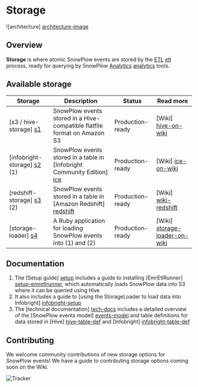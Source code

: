 # Storage

![architecture] [architecture-image]

## Overview

**Storage** is where atomic SnowPlow events are stored by the [ETL] [etl] process, ready for querying by SnowPlow [Analytics] [analytics] tools.

## Available storage

| Storage                       | Description                                                               | Status           | Read more                    |
|-------------------------------|---------------------------------------------------------------------------|------------------|------------------------------|
| [s3 / hive-storage] [s1]      | SnowPlow events stored in a Hive-compatible flatfile format on Amazon S3  | Production-ready | [Wiki] [hive-on-wiki]        |
| [infobright-storage] [s2] (1) | SnowPlow events stored in a table in [Infobright Community Edition] [ice] | Production-ready | [Wiki] [ice-on-wiki]         |  
| [redshift-storage] [s3] (2)   | SnowPlow events stored in a table in [Amazon Redshift] [redshift]         | Production-ready | [Wiki] [wiki-redshift]       |  
| [storage-loader] [s4]         | A Ruby application for loading SnowPlow events into (1) and (2)           | Production-ready | [Wiki] [storage-loader-on-wiki] |  

## Documentation

1. The [Setup guide] [setup] includes a guide to installing [EmrEtlRunner] [setup-emretlrunner], which automatically loads SnowPlow data into S3 where it can be queried using Hive
2. It also includes a guide to [using the StorageLoader to load data into Infobright] [infobright-setup]
3. The [technical documentation] [tech-docs] includes a detailed overview of the [SnowPlow events model] [events-model] and table definitions for data stored in [Hive] [hive-table-def] and [Infobright] [infobright-table-def]

## Contributing

We welcome community contributions of new storage options for SnowPlow events! We have a guide to contributing storage options coming soon on the Wiki. 

![Tracker](https://collector.snplow.com/i?&e=pv&page=4%20Storage%20README&aid=snowplowgithub&p=web&tv=no-js-0.1.0)

[architecture-image]: https://github.com/snowplow/snowplow/raw/master/4-storage/4-storage.png
[trackers]: https://github.com/snowplow/snowplow/tree/master/1-trackers
[etl]: https://github.com/snowplow/snowplow/tree/master/3-etl
[analytics]: https://github.com/snowplow/snowplow/tree/master/5-analytics
[setup]: https://github.com/snowplow/snowplow/wiki/Setting-up-SnowPlow
[setup-emretlrunner]: https://github.com/snowplow/snowplow/wiki/setting-up-EmrEtlRunner
[infobright-setup]: https://github.com/snowplow/snowplow/wiki/setting-up-infobright
[tech-docs]: https://github.com/snowplow/snowplow/wiki/storage%20documentation
[events-model]: https://github.com/snowplow/snowplow/wiki/canonical-event-model
[hive-table-def]: https://github.com/snowplow/snowplow/wiki/s3-apache-hive-storage
[infobright-table-def]: https://github.com/snowplow/snowplow/wiki/infobright-storage
[redshift]: http://aws.amazon.com/redshift/

[s1]: https://github.com/snowplow/snowplow/tree/master/4-storage/hive-storage
[s2]: https://github.com/snowplow/snowplow/tree/master/4-storage/infobright-storage
[s3]: https://github.com/snowplow/snowplow/tree/master/4-storage/redshift-storage
[s4]: https://github.com/snowplow/snowplow/tree/master/4-storage/storage-loader
[ice]: http://www.infobright.org

[hive-on-wiki]: https://github.com/snowplow/snowplow/wiki/s3-hive-storage-setup
[ice-on-wiki]: https://github.com/snowplow/snowplow/wiki/infobright-storage-setup
[storage-loader-on-wiki]: https://github.com/snowplow/snowplow/wiki/StorageLoader-setup 

[wiki-redshift]: https://github.com/snowplow/snowplow/wiki/setting-up-redshift